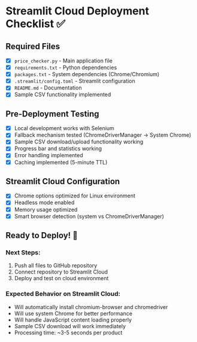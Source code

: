 # Streamlit Cloud Deployment Checklist ✅

## Required Files
- [x] `price_checker.py` - Main application file
- [x] `requirements.txt` - Python dependencies  
- [x] `packages.txt` - System dependencies (Chrome/Chromium)
- [x] `.streamlit/config.toml` - Streamlit configuration
- [x] `README.md` - Documentation
- [x] Sample CSV functionality implemented

## Pre-Deployment Testing
- [x] Local development works with Selenium
- [x] Fallback mechanism tested (ChromeDriverManager -> System Chrome)
- [x] Sample CSV download/upload functionality working
- [x] Progress bar and statistics working
- [x] Error handling implemented
- [x] Caching implemented (5-minute TTL)

## Streamlit Cloud Configuration
- [x] Chrome options optimized for Linux environment
- [x] Headless mode enabled
- [x] Memory usage optimized
- [x] Smart browser detection (system vs ChromeDriverManager)

## Ready to Deploy! 🚀

### Next Steps:
1. Push all files to GitHub repository
2. Connect repository to Streamlit Cloud
3. Deploy and test on cloud environment

### Expected Behavior on Streamlit Cloud:
- Will automatically install chromium-browser and chromedriver
- Will use system Chrome for better performance
- Will handle JavaScript content loading properly
- Sample CSV download will work immediately
- Processing time: ~3-5 seconds per product